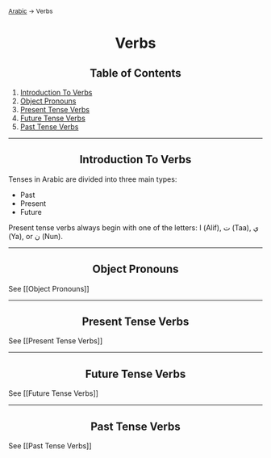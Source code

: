 <span style="font-size:12px;">[Arabic](01_Arabic.md) -> Verbs</span>
<h1 style="text-align:center">Verbs</h1>

<h2 style="text-align:center">Table of Contents</h2>

1. [Introduction To Verbs](#)
2. [Object Pronouns](#)
3. [Present Tense Verbs](#)
4. [Future Tense Verbs](#)
5. [Past Tense Verbs](#)

<hr>

<h2 style="text-align:center">Introduction To Verbs</h2>

Tenses in Arabic are divided into three main types:
- Past
- Present
- Future

Present tense verbs always begin with one of the letters: ا (Alif), ت (Taa), ي (Ya), or ن (Nun).

<hr>

<h2 style="text-align:center">Object Pronouns<a name="object_pronouns"></a></h2>

See [[Object Pronouns]]

<hr>

<h2 style="text-align:center">Present Tense Verbs<a name="present_tense_verbs"></a></h2>

See [[Present Tense Verbs]]

<hr>

<h2 style="text-align:center">Future Tense Verbs<a name="future_tense_verbs"></a></h2>

See [[Future Tense Verbs]]

<hr>

<h2 style="text-align:center">Past Tense Verbs<a name="past_tense_verbs"></a></h2>

See [[Past Tense Verbs]]